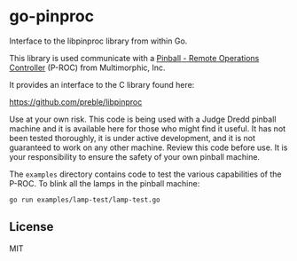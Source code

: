 # go-pinproc

Interface to the libpinproc library from within Go.

This library is used communicate with a [Pinball - Remote Operations Controller](https://www.multimorphic.com/store/circuit-boards/p-roc/) (P-ROC) from Multimorphic, Inc.

It provides an interface to the C library found here:

https://github.com/preble/libpinproc

Use at your own risk. This code is being used with a Judge Dredd pinball
machine and it is available here for those who might find it useful. It has
not been tested thoroughly, it is under active development, and it is not
guaranteed to work on any other machine. Review this code before use. It is
your responsibility to ensure the safety of your own pinball machine.

The `examples` directory contains code to test the various capabilities of the P-ROC. To blink all the lamps in the pinball machine:

```
go run examples/lamp-test/lamp-test.go
```

## License

MIT